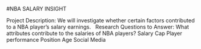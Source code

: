 #NBA SALARY INSIGHT

Project Description: We will investigate whether certain factors contributed to a NBA player’s salary earnings. 
 
Research Questions to Answer: 
  What attributes contribute to the salaries of NBA players?
  Salary Cap
  Player performance
  Position
  Age
  Social Media

